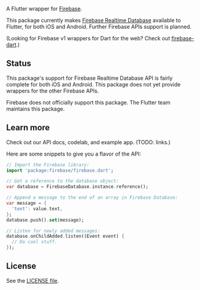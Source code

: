 A Flutter wrapper for [Firebase](http://firebase.google.com/).

This package currently makes [Firebase Realtime Database](https://firebase.google.com/docs/database/)
available to Flutter, for both iOS and Android. Further Firebase APIs support
is planned.

(Looking for Firebase v1 wrappers for Dart for the web? Check out [firebase-dart](https://github.com/firebase/firebase-dart).)

## Status

This package's support for Firebase Realtime Database API is fairly complete
for both iOS and Android.
This package does not yet provide wrappers for the other Firebase APIs.

Firebase does not officially support this package. The Flutter
team maintains this package.

## Learn more

Check out our API docs, codelab, and example app. (TODO: links.)

Here are some snippets to give you a flavor of the API:

```dart
// Import the Firebase library:
import 'package:firebase/firebase.dart';

// Get a reference to the database object:
var database = FirebaseDatabase.instance.reference();

// Append a message to the end of an array in Firebase Database:
var message = {
  'text': value.text,
};
database.push().set(message);

// Listen for newly added messages:
database.onChildAdded.listen((Event event) {
  // Do cool stuff.
});
```

## License

See the [LICENSE file](https://github.com/flutter/firebase2-dart/blob/master/LICENSE).
